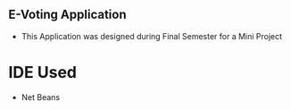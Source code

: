 ## E-Voting Application

- This Application was designed during Final Semester for a Mini Project

# IDE Used
- Net Beans